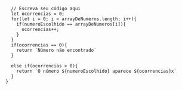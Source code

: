 ```function contaOcorrencias(arrayDeNumeros, numeroEscolhido) {
  // Escreva seu código aqui
  let ocorrencias = 0;
  for(let i = 0; i < arrayDeNumeros.length; i++){
    if(numeroEscolhido == arrayDeNumeros[i]){
      ocorrencias++;
    }
  }
  if(ocorrencias == 0){
    return `Número não encontrado`
  }
  
  else if(ocorrencias > 0){
    return `O número ${numeroEscolhido} aparece ${ocorrencias}x`
  }
}
```

